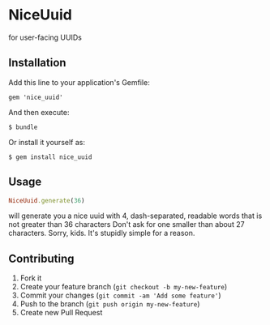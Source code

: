 # NiceUuid

for user-facing UUIDs

## Installation

Add this line to your application's Gemfile:

    gem 'nice_uuid'

And then execute:

    $ bundle

Or install it yourself as:

    $ gem install nice_uuid

## Usage

```ruby
NiceUuid.generate(36)
```
will generate you a nice uuid with 4, dash-separated, readable words that is not greater than 36 characters
Don't ask for one smaller than about 27 characters. Sorry, kids. It's stupidly simple for a reason.

## Contributing

1. Fork it
2. Create your feature branch (`git checkout -b my-new-feature`)
3. Commit your changes (`git commit -am 'Add some feature'`)
4. Push to the branch (`git push origin my-new-feature`)
5. Create new Pull Request
